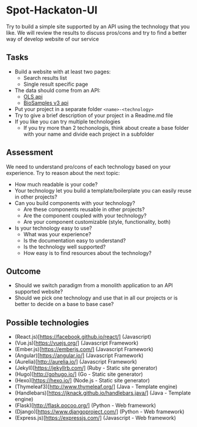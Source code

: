 # Spot-Hackaton-UI
Try to build a simple site supported by an API using the technology that you like. 
We will review the results to discuss pros/cons and try to find a better way of develop website of our service

## Tasks
- Build a website with at least two pages:
  - Search results list 
  - Single result specific page
- The data should come from an API:
  - [OLS api](http://www.ebi.ac.uk/ols/docs/api)
  - [BioSamples v3 api](https://www.ebi.ac.uk/biosamples/help/api)
- Put your project in a separate folder `<name>-<technology>`
- Try to give a brief description of your project in a Readme.md file
- If you like you can try multiple technologies
  - If you try more than 2 techonologis, think about create a base folder with your name and divide each project in a subfolder


## Assessment
We need to understand pro/cons of each technology based on your experience. Try to reason about the next topic:
- How much readable is your code?
- Your technology let you build a template/boilerplate you can easily reuse in other projects?
- Can you build components with your technology?
  - Are these components reusable in other projects?
  - Are the component coupled with your technology?
  - Are your component customizable (style, functionality, both)
- Is your technology easy to use?
  - What was your experience?
  - Is the documentation easy to understand?
  - Is the technology well supported?
  - How easy is to find resources about the technology?

## Outcome
- Should we switch paradigm from a monolith application to an API supported website?
- Should we pick one technology and use that in all our projects or is better to decide on a base to base case?

## Possible technologies
- (React.js)[https://facebook.github.io/react/] (Javascript)
- (Vue.js)[https://vuejs.org/] (Javascript Framework)
- (Ember.js)[https://emberjs.com/] (Javascript Framework)
- (Angular)[https://angular.io/] (Javascript Framework)
- (Aurelia)[http://aurelia.io/] (Javascript Framework)
- (Jekyll)[https://jekyllrb.com/] (Ruby - Static site generator)
- (Hugo)[http://gohugo.io/] (Go - Static site generator)
- (Hexo)[https://hexo.io/] (Node.js - Static site generator)
- (Thymeleaf3)[http://www.thymeleaf.org/] (Java - Template engine)
- (Handlebars)[https://jknack.github.io/handlebars.java/] (Java - Template engine)
- (Flask)[http://flask.pocoo.org/] (Python - Web framework)
- (Django)[https://www.djangoproject.com/] (Python - Web framework)
- (Express.js)[https://expressjs.com/] (Javascript - Web framework)
